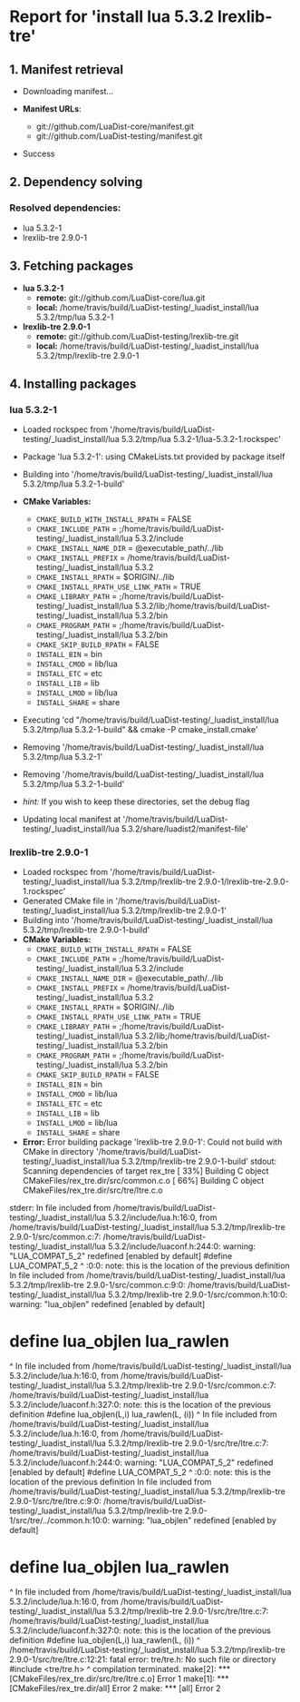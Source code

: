 # Report for 'install lua 5.3.2 lrexlib-tre'


## 1. Manifest retrieval

- Downloading manifest...

- **Manifest URLs**:
    - git://github.com/LuaDist-core/manifest.git
    - git://github.com/LuaDist-testing/manifest.git
- Success

## 2. Dependency solving


### Resolved dependencies:
- lua 5.3.2-1
- lrexlib-tre 2.9.0-1

## 3. Fetching packages

- **lua 5.3.2-1**
    - **remote:** git://github.com/LuaDist-core/lua.git
    - **local:** /home/travis/build/LuaDist-testing/_luadist_install/lua 5.3.2/tmp/lua 5.3.2-1
- **lrexlib-tre 2.9.0-1**
    - **remote:** git://github.com/LuaDist-testing/lrexlib-tre.git
    - **local:** /home/travis/build/LuaDist-testing/_luadist_install/lua 5.3.2/tmp/lrexlib-tre 2.9.0-1

## 4. Installing packages


### lua 5.3.2-1
- Loaded rockspec from '/home/travis/build/LuaDist-testing/_luadist_install/lua 5.3.2/tmp/lua 5.3.2-1/lua-5.3.2-1.rockspec'
- Package 'lua 5.3.2-1': using CMakeLists.txt provided by package itself
- Building into '/home/travis/build/LuaDist-testing/_luadist_install/lua 5.3.2/tmp/lua 5.3.2-1-build'
- **CMake Variables:**
    - `CMAKE_BUILD_WITH_INSTALL_RPATH` = FALSE
    - `CMAKE_INCLUDE_PATH` = ;/home/travis/build/LuaDist-testing/_luadist_install/lua 5.3.2/include
    - `CMAKE_INSTALL_NAME_DIR` = @executable_path/../lib
    - `CMAKE_INSTALL_PREFIX` = /home/travis/build/LuaDist-testing/_luadist_install/lua 5.3.2
    - `CMAKE_INSTALL_RPATH` = $ORIGIN/../lib
    - `CMAKE_INSTALL_RPATH_USE_LINK_PATH` = TRUE
    - `CMAKE_LIBRARY_PATH` = ;/home/travis/build/LuaDist-testing/_luadist_install/lua 5.3.2/lib;/home/travis/build/LuaDist-testing/_luadist_install/lua 5.3.2/bin
    - `CMAKE_PROGRAM_PATH` = ;/home/travis/build/LuaDist-testing/_luadist_install/lua 5.3.2/bin
    - `CMAKE_SKIP_BUILD_RPATH` = FALSE
    - `INSTALL_BIN` = bin
    - `INSTALL_CMOD` = lib/lua
    - `INSTALL_ETC` = etc
    - `INSTALL_LIB` = lib
    - `INSTALL_LMOD` = lib/lua
    - `INSTALL_SHARE` = share
- Executing 'cd "/home/travis/build/LuaDist-testing/_luadist_install/lua 5.3.2/tmp/lua 5.3.2-1-build" && cmake -P cmake_install.cmake'
- Removing '/home/travis/build/LuaDist-testing/_luadist_install/lua 5.3.2/tmp/lua 5.3.2-1'
- Removing '/home/travis/build/LuaDist-testing/_luadist_install/lua 5.3.2/tmp/lua 5.3.2-1-build'

- *hint:* If you wish to keep these directories, set the debug flag
- Updating local manifest at '/home/travis/build/LuaDist-testing/_luadist_install/lua 5.3.2/share/luadist2/manifest-file'

### lrexlib-tre 2.9.0-1
- Loaded rockspec from '/home/travis/build/LuaDist-testing/_luadist_install/lua 5.3.2/tmp/lrexlib-tre 2.9.0-1/lrexlib-tre-2.9.0-1.rockspec'
- Generated CMake file in '/home/travis/build/LuaDist-testing/_luadist_install/lua 5.3.2/tmp/lrexlib-tre 2.9.0-1'
- Building into '/home/travis/build/LuaDist-testing/_luadist_install/lua 5.3.2/tmp/lrexlib-tre 2.9.0-1-build'
- **CMake Variables:**
    - `CMAKE_BUILD_WITH_INSTALL_RPATH` = FALSE
    - `CMAKE_INCLUDE_PATH` = ;/home/travis/build/LuaDist-testing/_luadist_install/lua 5.3.2/include
    - `CMAKE_INSTALL_NAME_DIR` = @executable_path/../lib
    - `CMAKE_INSTALL_PREFIX` = /home/travis/build/LuaDist-testing/_luadist_install/lua 5.3.2
    - `CMAKE_INSTALL_RPATH` = $ORIGIN/../lib
    - `CMAKE_INSTALL_RPATH_USE_LINK_PATH` = TRUE
    - `CMAKE_LIBRARY_PATH` = ;/home/travis/build/LuaDist-testing/_luadist_install/lua 5.3.2/lib;/home/travis/build/LuaDist-testing/_luadist_install/lua 5.3.2/bin
    - `CMAKE_PROGRAM_PATH` = ;/home/travis/build/LuaDist-testing/_luadist_install/lua 5.3.2/bin
    - `CMAKE_SKIP_BUILD_RPATH` = FALSE
    - `INSTALL_BIN` = bin
    - `INSTALL_CMOD` = lib/lua
    - `INSTALL_ETC` = etc
    - `INSTALL_LIB` = lib
    - `INSTALL_LMOD` = lib/lua
    - `INSTALL_SHARE` = share
- **Error:** Error building package 'lrexlib-tre 2.9.0-1': Could not build with CMake in directory '/home/travis/build/LuaDist-testing/_luadist_install/lua 5.3.2/tmp/lrexlib-tre 2.9.0-1-build'
stdout:
Scanning dependencies of target rex_tre
[ 33%] Building C object CMakeFiles/rex_tre.dir/src/common.c.o
[ 66%] Building C object CMakeFiles/rex_tre.dir/src/tre/ltre.c.o

stderr:
In file included from /home/travis/build/LuaDist-testing/_luadist_install/lua 5.3.2/include/lua.h:16:0,
                 from /home/travis/build/LuaDist-testing/_luadist_install/lua 5.3.2/tmp/lrexlib-tre 2.9.0-1/src/common.c:7:
/home/travis/build/LuaDist-testing/_luadist_install/lua 5.3.2/include/luaconf.h:244:0: warning: "LUA_COMPAT_5_2" redefined [enabled by default]
 #define LUA_COMPAT_5_2
 ^
<command-line>:0:0: note: this is the location of the previous definition
In file included from /home/travis/build/LuaDist-testing/_luadist_install/lua 5.3.2/tmp/lrexlib-tre 2.9.0-1/src/common.c:9:0:
/home/travis/build/LuaDist-testing/_luadist_install/lua 5.3.2/tmp/lrexlib-tre 2.9.0-1/src/common.h:10:0: warning: "lua_objlen" redefined [enabled by default]
 # define lua_objlen lua_rawlen
 ^
In file included from /home/travis/build/LuaDist-testing/_luadist_install/lua 5.3.2/include/lua.h:16:0,
                 from /home/travis/build/LuaDist-testing/_luadist_install/lua 5.3.2/tmp/lrexlib-tre 2.9.0-1/src/common.c:7:
/home/travis/build/LuaDist-testing/_luadist_install/lua 5.3.2/include/luaconf.h:327:0: note: this is the location of the previous definition
 #define lua_objlen(L,i)  lua_rawlen(L, (i))
 ^
In file included from /home/travis/build/LuaDist-testing/_luadist_install/lua 5.3.2/include/lua.h:16:0,
                 from /home/travis/build/LuaDist-testing/_luadist_install/lua 5.3.2/tmp/lrexlib-tre 2.9.0-1/src/tre/ltre.c:7:
/home/travis/build/LuaDist-testing/_luadist_install/lua 5.3.2/include/luaconf.h:244:0: warning: "LUA_COMPAT_5_2" redefined [enabled by default]
 #define LUA_COMPAT_5_2
 ^
<command-line>:0:0: note: this is the location of the previous definition
In file included from /home/travis/build/LuaDist-testing/_luadist_install/lua 5.3.2/tmp/lrexlib-tre 2.9.0-1/src/tre/ltre.c:9:0:
/home/travis/build/LuaDist-testing/_luadist_install/lua 5.3.2/tmp/lrexlib-tre 2.9.0-1/src/tre/../common.h:10:0: warning: "lua_objlen" redefined [enabled by default]
 # define lua_objlen lua_rawlen
 ^
In file included from /home/travis/build/LuaDist-testing/_luadist_install/lua 5.3.2/include/lua.h:16:0,
                 from /home/travis/build/LuaDist-testing/_luadist_install/lua 5.3.2/tmp/lrexlib-tre 2.9.0-1/src/tre/ltre.c:7:
/home/travis/build/LuaDist-testing/_luadist_install/lua 5.3.2/include/luaconf.h:327:0: note: this is the location of the previous definition
 #define lua_objlen(L,i)  lua_rawlen(L, (i))
 ^
/home/travis/build/LuaDist-testing/_luadist_install/lua 5.3.2/tmp/lrexlib-tre 2.9.0-1/src/tre/ltre.c:12:21: fatal error: tre/tre.h: No such file or directory
 #include <tre/tre.h>
                     ^
compilation terminated.
make[2]: *** [CMakeFiles/rex_tre.dir/src/tre/ltre.c.o] Error 1
make[1]: *** [CMakeFiles/rex_tre.dir/all] Error 2
make: *** [all] Error 2

